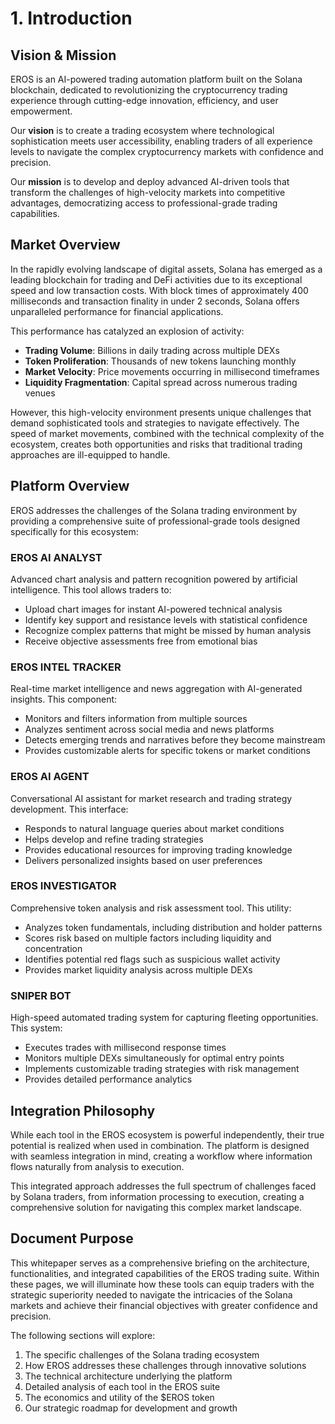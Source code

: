# 1. Introduction

## Vision & Mission

EROS is an AI-powered trading automation platform built on the Solana blockchain, dedicated to revolutionizing the cryptocurrency trading experience through cutting-edge innovation, efficiency, and user empowerment.

Our **vision** is to create a trading ecosystem where technological sophistication meets user accessibility, enabling traders of all experience levels to navigate the complex cryptocurrency markets with confidence and precision.

Our **mission** is to develop and deploy advanced AI-driven tools that transform the challenges of high-velocity markets into competitive advantages, democratizing access to professional-grade trading capabilities.

## Market Overview

In the rapidly evolving landscape of digital assets, Solana has emerged as a leading blockchain for trading and DeFi activities due to its exceptional speed and low transaction costs. With block times of approximately 400 milliseconds and transaction finality in under 2 seconds, Solana offers unparalleled performance for financial applications.

This performance has catalyzed an explosion of activity:

- **Trading Volume**: Billions in daily trading across multiple DEXs
- **Token Proliferation**: Thousands of new tokens launching monthly
- **Market Velocity**: Price movements occurring in millisecond timeframes
- **Liquidity Fragmentation**: Capital spread across numerous trading venues

However, this high-velocity environment presents unique challenges that demand sophisticated tools and strategies to navigate effectively. The speed of market movements, combined with the technical complexity of the ecosystem, creates both opportunities and risks that traditional trading approaches are ill-equipped to handle.

## Platform Overview

EROS addresses the challenges of the Solana trading environment by providing a comprehensive suite of professional-grade tools designed specifically for this ecosystem:

### EROS AI ANALYST

Advanced chart analysis and pattern recognition powered by artificial intelligence. This tool allows traders to:

- Upload chart images for instant AI-powered technical analysis
- Identify key support and resistance levels with statistical confidence
- Recognize complex patterns that might be missed by human analysis
- Receive objective assessments free from emotional bias

### EROS INTEL TRACKER

Real-time market intelligence and news aggregation with AI-generated insights. This component:

- Monitors and filters information from multiple sources
- Analyzes sentiment across social media and news platforms
- Detects emerging trends and narratives before they become mainstream
- Provides customizable alerts for specific tokens or market conditions

### EROS AI AGENT

Conversational AI assistant for market research and trading strategy development. This interface:

- Responds to natural language queries about market conditions
- Helps develop and refine trading strategies
- Provides educational resources for improving trading knowledge
- Delivers personalized insights based on user preferences

### EROS INVESTIGATOR

Comprehensive token analysis and risk assessment tool. This utility:

- Analyzes token fundamentals, including distribution and holder patterns
- Scores risk based on multiple factors including liquidity and concentration
- Identifies potential red flags such as suspicious wallet activity
- Provides market liquidity analysis across multiple DEXs

### SNIPER BOT

High-speed automated trading system for capturing fleeting opportunities. This system:

- Executes trades with millisecond response times
- Monitors multiple DEXs simultaneously for optimal entry points
- Implements customizable trading strategies with risk management
- Provides detailed performance analytics

## Integration Philosophy

While each tool in the EROS ecosystem is powerful independently, their true potential is realized when used in combination. The platform is designed with seamless integration in mind, creating a workflow where information flows naturally from analysis to execution.

This integrated approach addresses the full spectrum of challenges faced by Solana traders, from information processing to execution, creating a comprehensive solution for navigating this complex market landscape.

## Document Purpose

This whitepaper serves as a comprehensive briefing on the architecture, functionalities, and integrated capabilities of the EROS trading suite. Within these pages, we will illuminate how these tools can equip traders with the strategic superiority needed to navigate the intricacies of the Solana markets and achieve their financial objectives with greater confidence and precision.

The following sections will explore:

1. The specific challenges of the Solana trading ecosystem
2. How EROS addresses these challenges through innovative solutions
3. The technical architecture underlying the platform
4. Detailed analysis of each tool in the EROS suite
5. The economics and utility of the $EROS token
6. Our strategic roadmap for development and growth